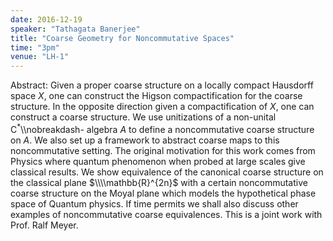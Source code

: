 ```yaml
---
date: 2016-12-19
speaker: "Tathagata Banerjee"
title: "Coarse Geometry for Noncommutative Spaces"
time: "3pm" 
venue: "LH-1"
---
```

Abstract: Given a proper coarse structure on a locally compact Hausdorff space $X$, one can construct the Higson compactification for the coarse structure. In the opposite direction given a compactification of $X$, one can construct a coarse structure. We use unitizations of a non-unital C$^*$\\\\nobreakdash- algebra $A$ to define a noncommutative coarse structure on $A$. We also set up a framework to abstract coarse maps to this noncommutative setting. The original motivation for this work comes from Physics where quantum phenomenon when probed at large scales give classical results. We show equivalence of the canonical coarse structure on the classical plane $\\\\mathbb{R}^{2n}$ with a certain noncommutative coarse structure on the Moyal plane which models the hypothetical phase space of Quantum physics. If time permits we shall also discuss other examples of noncommutative coarse equivalences. This is a joint work with Prof. Ralf Meyer.
